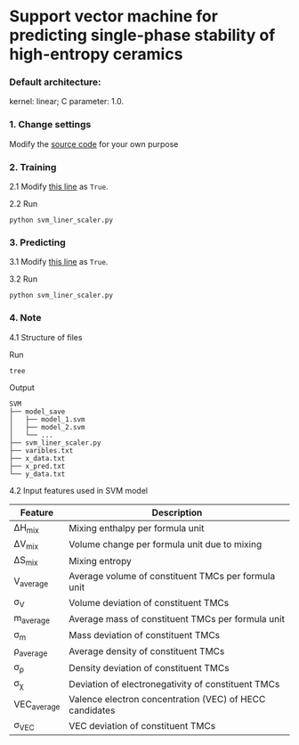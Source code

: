 # Support vector machine for predicting single-phase stability of high-entropy ceramics

### Default architecture:
kernel: linear; C parameter: 1.0.
### 1. Change settings

Modify the [source code](https://github.com/jzhang-github/HECC_phase_prediction/blob/7aadf7b73039bcf33f2c1b7e1bae1a301a03c2d2/SVM/svm_liner_scaler.py#L10-L24) for your own purpose

### 2. Training
2.1 Modify [this line](https://github.com/jzhang-github/HECC_phase_prediction/blob/7aadf7b73039bcf33f2c1b7e1bae1a301a03c2d2/SVM/svm_liner_scaler.py#L13) as `True`.

2.2 Run
```
python svm_liner_scaler.py
```
### 3. Predicting
3.1 Modify [this line](https://github.com/jzhang-github/HECC_phase_prediction/blob/7aadf7b73039bcf33f2c1b7e1bae1a301a03c2d2/SVM/svm_liner_scaler.py#L23) as `True`.

3.2 Run
```
python svm_liner_scaler.py
```

### 4. Note
4.1 Structure of files

Run 
```
tree
```

Output
```
SVM
├── model_save
│   ├── model_1.svm
│   ├── model_2.svm
│   └── ...
├── svm_liner_scaler.py
├── varibles.txt
├── x_data.txt
├── x_pred.txt
└── y_data.txt
```

4.2 Input features used in SVM model
<br/>

| Feature | Description | 
|------ | ------ | 
| ΔH<sub>mix</sub> | Mixing enthalpy per formula unit | 
| ΔV<sub>mix</sub> | Volume change per formula unit due to mixing |
| ΔS<sub>mix</sub> | Mixing entropy |
| V<sub>average</sub> | Average volume of constituent TMCs per formula unit |
| σ<sub>V</sub> | Volume deviation of constituent TMCs |
| m<sub>average</sub> | Average mass of constituent TMCs per formula unit |
| σ<sub>m</sub> | Mass deviation of constituent TMCs |
| ρ<sub>average</sub> | Average density of constituent TMCs |
| σ<sub>ρ</sub> | Density deviation of constituent TMCs |
| σ<sub>χ</sub> | Deviation of electronegativity of constituent TMCs |
| VEC<sub>average</sub> | Valence electron concentration (VEC) of HECC candidates |
| σ<sub>VEC</sub> | VEC deviation of constituent TMCs |
